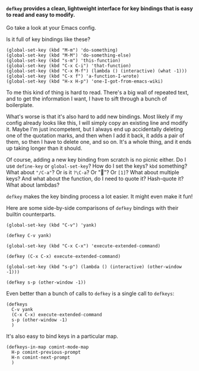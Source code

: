 #### `defkey` provides a clean, lightweight interface for key bindings that is easy to read and easy to modify.

Go take a look at your Emacs config.

Is it full of key bindings like these?

```
(global-set-key (kbd "M-m") 'do-something)
(global-set-key (kbd "M-M") 'do-something-else)
(global-set-key (kbd "s-m") 'this-function)
(global-set-key (kbd "C-x C-i") 'that-function)
(global-set-key (kbd "C-x M-f") (lambda () (interactive) (what -1)))
(global-set-key (kbd "C-x f") 'a-function-I-wrote)
(global-set-key (kbd "H-x H-p") 'one-I-got-from-emacs-wiki)
```

To me this kind of thing is hard to read. There's a big wall of
repeated text, and to get the information I want, I have to sift
through a bunch of boilerplate.

What's worse is that it's also hard to add new bindings. Most likely
if my config already looks like this, I will simply copy an existing
line and modify it. Maybe I'm just incompetent, but I always end up
accidentally deleting one of the quotation marks, and then when I add
it back, it adds a pair of them, so then I have to delete one, and so
on. It's a whole thing, and it ends up taking longer than it should.

Of course, adding a new key binding from scratch is no picnic either.
Do I use `define-key` or `global-set-key`? How do I set the keys?
`kbd` something? What about `"/C-a"`? Or is it `?\C-a`? Or ""? Or
`[1]`? What about multiple keys? And what about the function, do I
need to quote it? Hash-quote it? What about lambdas?

`defkey` makes the key binding process a lot easier. It might even
make it fun!

Here are some side-by-side comparisons of `defkey` bindings with their
builtin counterparts.

```
(global-set-key (kbd "C-v") 'yank)

(defkey C-v yank)
```

```
(global-set-key (kbd "C-x C-x") 'execute-extended-command)

(defkey (C-x C-x) execute-extended-command)
```

```
(global-set-key (kbd "s-p") (lambda () (interactive) (other-window -1)))

(defkey s-p (other-window -1))
```

Even better than a bunch of calls to `defkey` is a single call to `defkeys`:

```
(defkeys
  C-v yank
  (C-x C-x) execute-extended-command
  s-p (other-window -1)
  )
```

It's also easy to bind keys in a particular map.

```
(defkeys-in-map comint-mode-map
  H-p comint-previous-prompt
  H-n comint-next-prompt
  )
```
